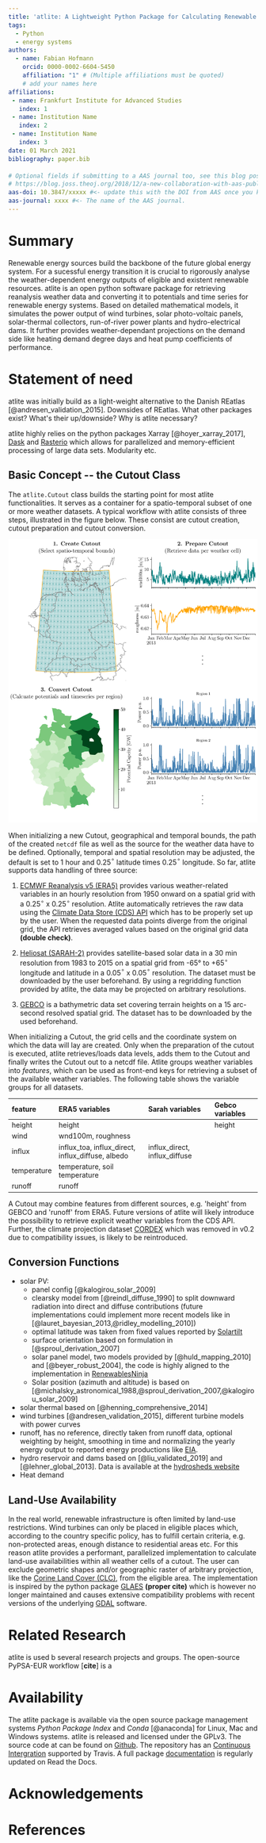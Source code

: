 ```yaml
---
title: 'atlite: A Lightweight Python Package for Calculating Renewable Power Potentials and Time-Series'
tags:
  - Python
  - energy systems
authors:
  - name: Fabian Hofmann
    orcid: 0000-0002-6604-5450
    affiliation: "1" # (Multiple affiliations must be quoted)
    # add your names here
affiliations:
 - name: Frankfurt Institute for Advanced Studies
   index: 1
 - name: Institution Name
   index: 2
 - name: Institution Name
   index: 3
date: 01 March 2021
bibliography: paper.bib

# Optional fields if submitting to a AAS journal too, see this blog post:
# https://blog.joss.theoj.org/2018/12/a-new-collaboration-with-aas-publishing
aas-doi: 10.3847/xxxxx #<- update this with the DOI from AAS once you know it.
aas-journal: xxxx #<- The name of the AAS journal.
---
```


<!-- See https://joss.readthedocs.io/en/latest/submitting.html for all details -->
<!-- compile with 

pandoc --citeproc -s paper.md -o paper.pdf  

 -->

# Summary
<!-- Change whatever you want -->

Renewable energy sources build the backbone of the future global energy system. For a sucessful energy transition it is crucial to rigorously analyse the weather-dependent energy outputs of eligible and existent renewable resources. atlite is an open python software package for retrieving reanalysis weather data and converting it to potentials and time series for renewable energy systems. Based on detailed mathematical models, it simulates the power output of wind turbines, solar photo-voltaic panels, solar-thermal collectors, run-of-river power plants and hydro-electrical dams. It further provides weather-dependant projections on the demand side like heating demand degree days and heat pump coefficients of performance.


# Statement of need


<!-- context of atlite -->
<!-- FABIAN NEUMANN -->
atlite was initially build as a light-weight alternative to the Danish REatlas [@andresen_validation_2015]. Downsides of REatlas.  What other packages exist?  What's their up/downside? Why is atlite necessary? 

<!-- software/packages and implementation -->
<!-- JOHANNES -->
atlite highly relies on the python packages Xarray [@hoyer_xarray_2017], [Dask](https://docs.dask.org/en/latest/) and [Rasterio](https://rasterio.readthedocs.io/en/latest/) which allows for parallelized and memory-efficient processing of large data sets. Modularity etc.


<!-- # Basic Concept -->


<!-- The first step is to create a cutout which is a container for subsets of raw weather data. The second step is to prepare the created `atlite.Cutout` that is retrieving the raw weather data and storing it to a . The second step is to convert the weather data of a `atlite.Cutout` into renewables time-series and/or static potentials using explicit conversion functions. -->





## Basic Concept -- the Cutout Class
<!-- FABIAN H -->


The `atlite.Cutout` class builds the starting point for most atlite functionalities. It serves as a container for a spatio-temporal subset of one or more weather datasets. 
A typical workflow with atlite consists of three steps, illustrated in the figure below. These consist are cutout creation, cutout preparation and cutout conversion. 

![Typical working steps with `atlite`.](figures/workflow.png)


When initializing a new Cutout, geographical and temporal bounds, the path of the created `netcdf` file as well as the source for the weather data have to be defined. Optionally, temporal and spatial resolution may be adjusted, the default is set to 1 hour and 0.25$^\circ$ latitude times 0.25$^\circ$ longitude. So far, atlite supports data handling of three source: 

1. [ECMWF Reanalysis v5 (ERA5)](https://www.ecmwf.int/en/forecasts/dataset/ecmwf-reanalysis-v5) provides various weather-related variables in an hourly resolution from 1950 onward on a spatial grid with a 0.25$^\circ$ x 0.25$^\circ$ resolution. Atlite automatically retrieves the raw data using the [Climate Data Store (CDS) API](https://cds.climate.copernicus.eu/#!/home) which has to be properly set up by the user. When the requested data points diverge from the original grid, the API retrieves averaged values based on the original grid data **(double check)**. 

2. [Heliosat (SARAH-2)](https://wui.cmsaf.eu/safira/action/viewDoiDetails?acronym=SARAH_V002) provides satellite-based solar data in a 30 min resolution from 1983 to 2015 on a spatial grid from -65° to +65$^\circ$ longitude and latitude in a 0.05$^\circ$ x 0.05$^\circ$ resolution. The dataset must be downloaded by the user beforehand. By using a regridding function provided by atlite, the data may be projected on arbitrary resolutions. 

3. [GEBCO](https://www.gebco.net/data_and_products/gridded_bathymetry_data/) is a bathymetric data set covering terrain heights on a 15 arc-second resolved spatial grid. The dataset has to be downloaded by the used beforehand. 

When initializing a Cutout, the grid cells and the coordinate system on which the data will lay are created. Only when the preparation of the cutout is executed, atlite retrieves/loads data levels, adds them to the Cutout and finally writes the Cutout out to a netcdf file. 
Atlite groups weather variables into *features*, which can be used as front-end keys for retrieving a subset of the available weather variables. The following table shows the variable groups for all datasets.


| feature     | ERA5 variables                                     | Sarah variables | Gebco variables  |
|:------------|:--------------------------------------------------|:------------|:-------------------|
| height      | height                                            |             | height             |
| wind        | wnd100m, roughness                                |             |                    |
| influx      | influx\_toa, influx\_direct, influx\_diffuse, albedo | influx\_direct,  influx\_diffuse |                    |
| temperature | temperature, soil temperature                     |             |                    |
| runoff      | runoff                                            |             |                    |


A Cutout may combine features from different sources, e.g. 'height' from GEBCO and 'runoff' from ERA5. Future versions of atlite will likely introduce the possibility to retrieve explicit weather variables from the CDS API. Further, the climate projection dataset [CORDEX](https://rcmes.jpl.nasa.gov/content/cordex) which was removed in v0.2 due to compatibility issues, is likely to be reintroduced. 


## Conversion Functions
<!-- JOHANNES -->



* solar PV: 
  * panel config [@kalogirou_solar_2009] 
  * clearsky model from [@reindl_diffuse_1990] to split downward radiation into direct and diffuse contributions (future implementations could implement more recent models like in [@lauret_bayesian_2013,@ridley_modelling_2010])
  * optimal latitude was taken from fixed values reported by [Solartilt](http://www.solarpaneltilt.com/#fixed)
  * surface orientation based on formulation in [@sproul_derivation_2007]
  * solar panel model, two models provided by [@huld_mapping_2010] and [@beyer_robust_2004], the code is highly aligned to the implementation in [RenewablesNinja](https://github.com/renewables-ninja/gsee/blob/master/gsee/pv.py)
  * Solar position (azimuth and altitude) is based on [@michalsky_astronomical_1988,@sproul_derivation_2007,@kalogirou_solar_2009] 
* solar thermal based on [@henning_comprehensive_2014]
* wind turbines [@andresen_validation_2015], different turbine models with power curves
* runoff, has no reference, directly taken from runoff data, optional weighting by height, smoothing in time and normalizing the yearly energy output to reported energy productions like [EIA](https://www.eia.gov/international/data/world).  
* hydro reservoir and dams based on [@liu_validated_2019] and [@lehner_global_2013]. Data is available at
    the [hydrosheds website](www.hydrosheds.org)
* Heat demand 

## Land-Use Availability
<!-- FABIAN HOFMANN -->

In the real world, renewable infrastructure is often limited by land-use restrictions. Wind turbines can only be placed in eligible places which, according to the country specific policy, has to fulfill certain criteria, e.g. non-protected areas, enough distance to residential areas etc. For this reason atlite provides a performant, parallelized implementation to calculate land-use availabilities within all weather cells of a cutout. The user can exclude geometric shapes and/or geographic raster of arbitrary projection, like the [Corine Land Cover (CLC)](https://land.copernicus.eu/pan-european/corine-land-cover), from the eligible area. The implementation is inspired by the python package [GLAES](https://zenodo.org/record/1122558#.YGVygGhCRTY) **(proper cite)** which is however no longer maintained and causes extensive compatibility problems with recent versions of the underlying [GDAL](https://gdal.org/index.html) software. 

    


# Related Research 
<!-- FABIAN NEUMANN -->


atlite is used b several research projects and groups. The open-source PyPSA-EUR workflow [**cite**] is a   




# Availability
<!-- WHO EVER WANTS -->

The atlite package is available via the open source package management systems *Python Package Index* and *Conda* [@anaconda] for Linux, Mac and Windows systems. atlite is released and licensed under the GPLv3. The source code at can be found on [Github](https://github.com/PyPSA/atlite). The repository has an [Continuous Intergration](https://travis-ci.org/github/PyPSA/atlite) supported by Travis. A full package [documentation](https://atlite.readthedocs.io/en/master/?badge=master) is regularly updated on Read the Docs.  


# Acknowledgements
<!-- WHO EVER WANTS -->


# References